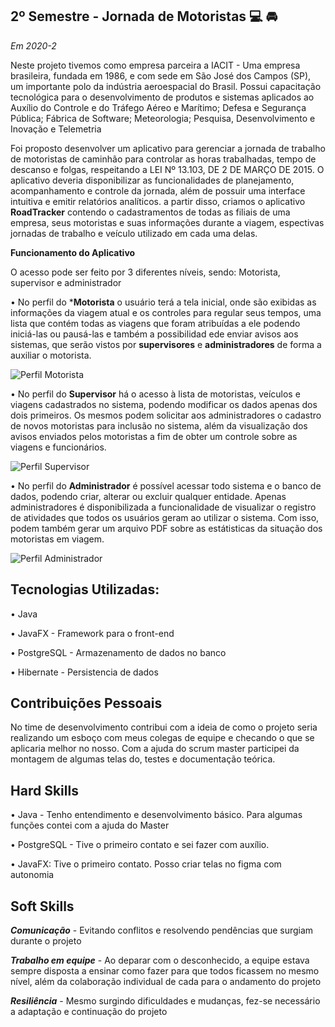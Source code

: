 ## **2º Semestre - Jornada de Motoristas** :computer: 🚘

*Em 2020-2*

Neste projeto tivemos como empresa parceira a IACIT - Uma empresa brasileira, fundada em 1986, e com sede em São José dos Campos (SP), um importante polo da indústria aeroespacial do Brasil. Possui capacitação tecnológica para o desenvolvimento de produtos e sistemas aplicados ao Auxílio do Controle e do Tráfego Aéreo e Marítimo; Defesa e Segurança Pública; Fábrica de Software; Meteorologia; Pesquisa, Desenvolvimento e Inovação e Telemetria 


Foi proposto desenvolver um aplicativo para gerenciar a jornada de trabalho de motoristas de caminhão para controlar as horas trabalhadas, tempo de descanso e folgas, respeitando a LEI Nº 13.103, DE 2 DE MARÇO DE 2015. 
O aplicativo deveria disponibilizar as funcionalidades de planejamento, acompanhamento e controle da jornada, além de possuir uma interface intuitiva e emitir relatórios analíticos. a partir disso, criamos o aplicativo **RoadTracker** contendo o cadastramentos de todas as filiais de uma empresa, seus motoristas e suas informações durante a viagem, espectivas jornadas de trabalho e veículo utilizado em cada uma delas.



**Funcionamento do Aplicativo**

O acesso pode ser feito por 3 diferentes níveis, sendo: Motorista, supervisor e administrador

• No perfil do ***Motorista** o usuário terá a tela inicial, onde são exibidas as informações da viagem atual e os controles para regular seus tempos, uma lista que contém todas as viagens que foram atribuídas a ele podendo iniciá-las ou pausá-las e também a possibilidad ede enviar avisos aos sistemas, que serão vistos por **supervisores** e **administradores** de forma a auxiliar o motorista.

![Perfil Motorista]( https://github.com/AnafGodoy/Portfolio-API/blob/2%C2%BA-Semestre/gifs/GIF%20Motorista.gif)

• No perfil do **Supervisor** há o acesso à lista de motoristas, veículos e viagens cadastrados no sistema, podendo modificar os dados apenas dos dois primeiros. Os mesmos podem solicitar aos administradores o cadastro de novos motoristas para inclusão no sistema, além da visualização dos avisos enviados pelos motoristas a fim de obter um controle sobre as viagens e funcionários.

![Perfil Supervisor](https://github.com/AnafGodoy/Portfolio-API/blob/2%C2%BA-Semestre/gifs/GIF%20Supervisor.gif)


• No perfil do **Administrador** é possível acessar todo sistema e o banco de dados, podendo criar, alterar ou excluir qualquer entidade. Apenas administradores é disponibilizada a funcionalidade de visualizar o registro de atividades que todos os usuários geram ao utilizar o sistema. Com isso, podem também gerar um arquivo PDF sobre as estátisticas da situação dos motoristas em viagem.


![Perfil Administrador]( https://github.com/AnafGodoy/Portfolio-API/blob/2%C2%BA-Semestre/gifs/GIF%20Administrador.gif)






## **Tecnologias Utilizadas:**

• Java

• JavaFX - Framework para o front-end

• PostgreSQL - Armazenamento de dados no banco

• Hibernate - Persistencia de dados

## Contribuições Pessoais
No time de desenvolvimento contribui com a ideia de como o projeto seria realizando um esboço com meus colegas de equipe e checando o que se aplicaria melhor no nosso. Com a ajuda do scrum master participei da montagem de algumas telas do, testes e documentação teórica. 

## Hard Skills
• Java - Tenho entendimento e desenvolvimento básico. Para algumas funções contei com a ajuda do Master

• PostgreSQL - Tive o primeiro contato e sei fazer com auxílio.

• JavaFX: Tive o primeiro contato. Posso criar telas no figma com autonomia


## Soft Skills
***Comunicação*** - Evitando conflitos e resolvendo pendências que surgiam durante o projeto

***Trabalho em equipe*** - Ao deparar com o desconhecido, a equipe estava sempre disposta a ensinar como fazer para que todos ficassem no mesmo nível, além da colaboração individual de cada para o andamento do projeto

***Resiliência***  - Mesmo surgindo dificuldades e mudanças, fez-se necessário a adaptação e continuação do projeto



